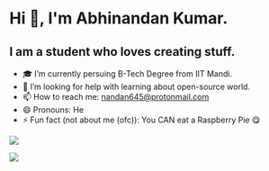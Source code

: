 # Hi 👋, I'm Abhinandan Kumar.
## I am a student who loves creating stuff.

- 🎓 I’m currently persuing B-Tech Degree from IIT Mandi.
- 🤔 I’m looking for help with learning about open-source world.
- 📫 How to reach me: nandan645@protonmail.com 
- 😄 Pronouns: He 
- ⚡ Fun fact (not about me (ofc)): You CAN eat a Raspberry Pie 😋


<img align="center" src="https://github-readme-stats.vercel.app/api?username=nandan645&show_icons=true&include_all_commits=true&theme=github_dark&hide_border=true" /></a>

<img align="center" src="https://github-readme-stats.vercel.app/api/top-langs/?username=nandan645&layout=compact&theme=github_dark&hide_border=true" /></a>
